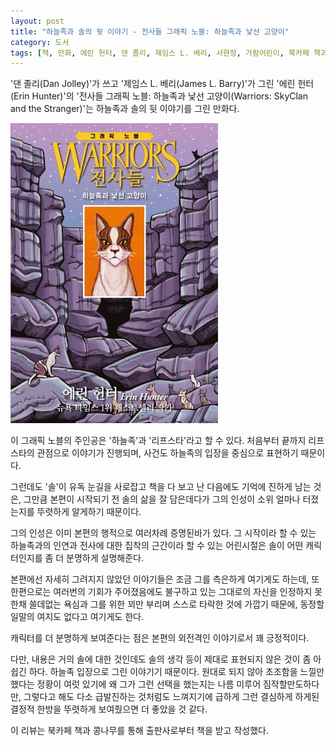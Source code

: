 ```yaml
---
layout: post
title: "하늘족과 솔의 뒷 이야기 - 전사들 그래픽 노블: 하늘족과 낯선 고양이"
category: 도서
tags: [책, 만화, 에린 헌터, 댄 졸리, 제임스 L. 베리, 서현정, 가람어린이, 북카페 책과 콩나무, 서평]
---
```


'댄 졸리(Dan Jolley)'가 쓰고
'제임스 L. 베리(James L. Barry)'가 그린
'에린 헌터(Erin Hunter)'의
'전사들 그래픽 노블: 하늘족과 낯선 고양이(Warriors: SkyClan and the Stranger)'는
하늘족과 솔의 뒷 이야기를 그린 만화다.

![표지](/images/book/warriors-graphic-novel-skyclan-and-the-stranger-comic-book-h480.jpg)

이 그래픽 노블의 주인공은 '하늘족'과 '리프스타'라고 할 수 있다.
처음부터 끝까지 리프스타의 관점으로 이야기가 진행되며,
사건도 하늘족의 입장을 중심으로 표현하기 때문이다.

그런데도 '솔'이 유독 눈길을 사로잡고
책을 다 보고 난 다음에도 기억에 진하게 남는 것은,
그만큼 본편이 시작되기 전 솔의 삶을 잘 담은데다가
그의 인성이 소위 얼마나 터졌는지를 뚜렷하게 알게하기 때문이다.

그의 인성은 이미 본편의 행적으로 여러차례 증명된바가 있다.
그 시작이라 할 수 있는 하늘족과의 인연과
전사에 대한 집착의 근간이라 할 수 있는 어린시절은
솔이 어떤 캐릭터인지를 좀 더 분명하게 설명해준다.

본편에선 자세히 그려지지 않았던 이야기들은 조금 그를 측은하게 여기게도 하는데,
또 한편으로는 여러번의 기회가 주어졌음에도 불구하고
있는 그대로의 자신을 인정하지 못한채
쓸데없는 욕심과 그를 위한 꾀만 부리며
스스로 타락한 것에 가깝기 때문에,
동정할 일말의 여지도 없다고 여기게도 한다.

캐릭터를 더 분명하게 보여준다는 점은
본편의 외전격인 이야기로서 꽤 긍정적이다.

다만, 내용은 거의 솔에 대한 것인데도
솔의 생각 등이 제대로 표현되지 않은 것이 좀 아쉽긴 하다.
하늘족 입장으로 그린 이야기기 때문이다.
원대로 되지 않아 초조함을 느낄만했다는 정황이 여럿 있기에
왜 그가 그런 선택을 했는지는 나름 미루어 짐작할만도하다만,
그렇다고 해도 다소 급발진하는 것처럼도 느껴지기에
급하게 그런 결심하게 하게된 결정적 한방을 뚜렷하게 보여줬으면 더 좋았을 것 같다.



<div class="im im-info">
이 리뷰는 북카페 책과 콩나무를 통해 출판사로부터 책을 받고 작성했다.
</div>
